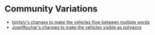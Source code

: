 # Community Variations

* [tslytsly's changes to make the vehicles flow between multiple words](https://github.com/tslytsly/p5.js-projects/tree/master/Steering_Text_Paths)
* [JosefKuchar's changes to make the vehicles visible as polygons](https://github.com/JosefKuchar/p5-projects/tree/master/CC_59_Steering_Text_Paths_Polygons)
